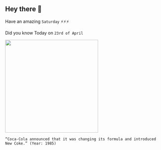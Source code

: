 ## Hey there 👋
Have an amazing `Saturday` ⚡⚡⚡

Did you know Today on `23rd of April`
 
 [<img src="https://www.coca-colacompany.com/content/dam/journey/us/en/articles/new-coke-ad-great-new-taste.jpg" width="300" />](https://en.wikipedia.org/wiki/New_Coke) 
 ```
“Coca-Cola announced that it was changing its formula and introduced New Coke.” (Year: 1985)
```
